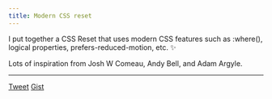 ```yaml
---
title: Modern CSS reset
---
```


I put together a CSS Reset that uses modern CSS features such as :where(), logical properties, prefers-reduced-motion, etc. ✨

Lots of inspiration from Josh W Comeau, Andy Bell, and Adam Argyle.

---

[Tweet](https://twitter.com/ellyloel/status/1538752447560110080)
[Gist](https://gist.github.com/EllyLoel/4ff8a6472247e6dd2315fd4038926522)


